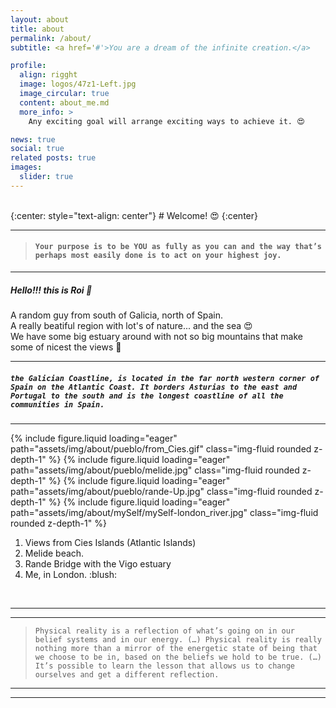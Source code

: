 ```yaml
---
layout: about
title: about
permalink: /about/
subtitle: <a href='#'>You are a dream of the infinite creation.</a>

profile:
  align: rigght
  image: logos/47z1-Left.jpg
  image_circular: true
  content: about_me.md
  more_info: >
    Any exciting goal will arrange exciting ways to achieve it. 😍

news: true
social: true
related posts: true
images:
  slider: true
---
```


<!--    # <p>  Dysfunctional systems will fall under their own weight. Let them. </p> -->
<br>
{:center: style="text-align: center"}
# Welcome! 😍
{:center}

---

> #### `Your purpose is to be YOU as fully as you can and the way that’s perhaps most easily done is to act on your highest joy.`

---

##### Hello!!! this is **Roi** :slightly_smiling_face:<br>

A random guy from south of Galicia, north of Spain.<br> A really beatiful region with lot's of nature... and the sea :heart_eyes:<br> We have some big estuary around with not so big mountains that make some of nicest the views :smiling_face_with_three_hearts:

---

##### `the Galician Coastline, is located in the far north western corner of Spain on the Atlantic Coast. It borders Asturias to the east and Portugal to the south and is the longest coastline of all the communities in Spain.`

---

<div>
    <swiper-container keyboard="true" navigation="true" pagination="true" pagination-clickable="true" pagination-dynamic-bullets="true" rewind="true">
        <swiper-slide>{% include figure.liquid loading="eager" path="assets/img/about/pueblo/from_Cies.gif" class="img-fluid rounded z-depth-1" %} </swiper-slide>
        <swiper-slide>{% include figure.liquid loading="eager" path="assets/img/about/pueblo/melide.jpg" class="img-fluid rounded z-depth-1" %}</swiper-slide>
        <swiper-slide>{% include figure.liquid loading="eager" path="assets/img/about/pueblo/rande-Up.jpg" class="img-fluid rounded z-depth-1" %}</swiper-slide>
        <swiper-slide>{% include figure.liquid loading="eager" path="assets/img/about/mySelf/mySelf-london_river.jpg" class="img-fluid rounded z-depth-1" %}</swiper-slide>
    </swiper-container>
</div>

<div>
  <ol>
    <li>Views from Cies Islands (Atlantic Islands)</li>  
    <li>Melide beach.</li>
    <li>Rande Bridge with the Vigo estuary</li>
    <li>Me, in London. :blush:</li>
  </ol>
</div>
<br>

---

---

> `Physical reality is a reflection of what’s going on in our belief systems and in our energy. (…) Physical reality is really nothing more than a mirror of the energetic state of being that we choose to be in, based on the beliefs we hold to be true. (…) It’s possible to learn the lesson that allows us to change ourselves and get a different reflection.`

---

---

<br><br>
